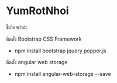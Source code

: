 # YumRotNhoi
ขี้เกียจทำอ่ะ

ติดตั้ง Bootstrap CSS Framework
- npm install bootstrap jquery popper.js

ติดตั้ง angular web storage
- npm install angular-web-storage --save
